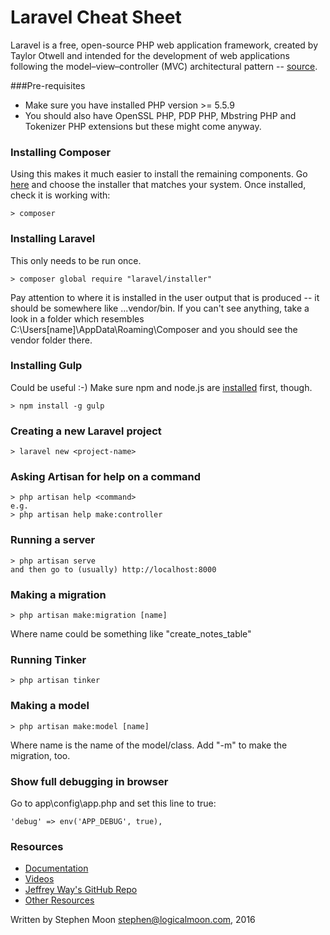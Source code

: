 # Laravel Cheat Sheet

Laravel is a free, open-source PHP web application framework, created by Taylor Otwell and intended for the development of web applications following the model–view–controller (MVC) architectural pattern -- [source](https://en.wikipedia.org/wiki/Laravel).

###Pre-requisites
* Make sure you have installed PHP version >= 5.5.9
* You should also have OpenSSL PHP, PDP PHP, Mbstring PHP and Tokenizer PHP extensions but these might come anyway.

### Installing Composer
Using this makes it much easier to install the remaining components. Go [here](https://getcomposer.org/download/) and choose the
installer that matches your system. Once installed, check it is working with:
```
> composer
```

### Installing Laravel
This only needs to be run once.
```
> composer global require "laravel/installer"
```
Pay attention to where it is installed in the user output that is produced -- it should be somewhere like ...vendor/bin. If you can't
see anything, take a look in a folder which resembles C:\Users\[name]\AppData\Roaming\Composer and you should see the vendor folder
there.

### Installing Gulp
Could be useful :-) Make sure npm and node.js are [installed](https://nodejs.org/en/) first, though.
```
> npm install -g gulp
```

### Creating a new Laravel project
```
> laravel new <project-name>
```

### Asking Artisan for help on a command
```
> php artisan help <command>
e.g.
> php artisan help make:controller
```

### Running a server
```
> php artisan serve
and then go to (usually) http://localhost:8000
```

### Making a migration
```
> php artisan make:migration [name]
```
Where name could be something like "create_notes_table"

### Running Tinker
```
> php artisan tinker
```

### Making a model
```
> php artisan make:model [name]
```
Where name is the name of the model/class. Add "-m" to make the migration, too.

### Show full debugging in browser
Go to app\config\app.php and set this line to true:
```
'debug' => env('APP_DEBUG', true),
```

### Resources
* [Documentation](https://laravel.com/docs/5.2)
* [Videos](https://laracasts.com/)
* [Jeffrey Way's GitHub Repo](https://github.com/JeffreyWay?tab=repositories)
* [Other Resources](http://codecondo.com/laravel-news-resources-tutorials/)

Written by Stephen Moon stephen@logicalmoon.com, 2016
